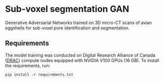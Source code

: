 # Sub-voxel segmentation GAN

Generative Adversarial Networks trained on 3D micro-CT scans of avian eggshells for sub-voxel pore identification and segmentation.

## Requirements
The model training was conducted on Digital Research Alliance of Canada ([DRAC](https://docs.alliancecan.ca/wiki/Technical_documentation)) compute nodes equipped with NVIDIA V100 GPUs (16 GB). 
To install the requirements, run:
```
pip install -r requirements.txt
```
